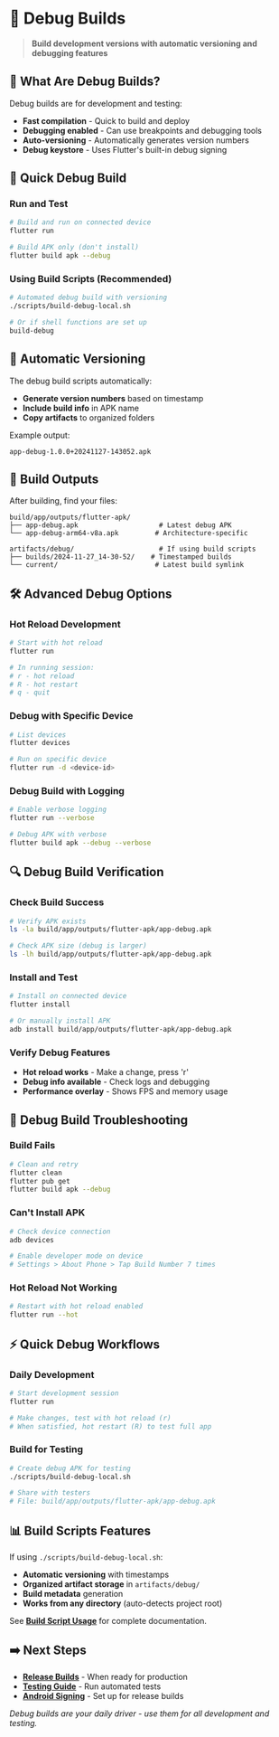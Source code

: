 # 🔧 Debug Builds

> **Build development versions with automatic versioning and debugging features**

## 🎯 What Are Debug Builds?

Debug builds are for development and testing:
- **Fast compilation** - Quick to build and deploy
- **Debugging enabled** - Can use breakpoints and debugging tools
- **Auto-versioning** - Automatically generates version numbers
- **Debug keystore** - Uses Flutter's built-in debug signing

## 🚀 Quick Debug Build

### **Run and Test**
```bash
# Build and run on connected device
flutter run

# Build APK only (don't install)
flutter build apk --debug
```

### **Using Build Scripts** (Recommended)
```bash
# Automated debug build with versioning
./scripts/build-debug-local.sh

# Or if shell functions are set up
build-debug
```

## 🔄 Automatic Versioning

The debug build scripts automatically:
- **Generate version numbers** based on timestamp
- **Include build info** in APK name
- **Copy artifacts** to organized folders

Example output:
```
app-debug-1.0.0+20241127-143052.apk
```

## 📁 Build Outputs

After building, find your files:
```
build/app/outputs/flutter-apk/
├── app-debug.apk                    # Latest debug APK
└── app-debug-arm64-v8a.apk         # Architecture-specific

artifacts/debug/                     # If using build scripts
├── builds/2024-11-27_14-30-52/    # Timestamped builds
└── current/                        # Latest build symlink
```

## 🛠️ Advanced Debug Options

### **Hot Reload Development**
```bash
# Start with hot reload
flutter run

# In running session:
# r - hot reload
# R - hot restart  
# q - quit
```

### **Debug with Specific Device**
```bash
# List devices
flutter devices

# Run on specific device
flutter run -d <device-id>
```

### **Debug Build with Logging**
```bash
# Enable verbose logging
flutter run --verbose

# Debug APK with verbose
flutter build apk --debug --verbose
```

## 🔍 Debug Build Verification

### **Check Build Success**
```bash
# Verify APK exists
ls -la build/app/outputs/flutter-apk/app-debug.apk

# Check APK size (debug is larger)
ls -lh build/app/outputs/flutter-apk/app-debug.apk
```

### **Install and Test**
```bash
# Install on connected device
flutter install

# Or manually install APK
adb install build/app/outputs/flutter-apk/app-debug.apk
```

### **Verify Debug Features**
- **Hot reload works** - Make a change, press 'r'
- **Debug info available** - Check logs and debugging
- **Performance overlay** - Shows FPS and memory usage

## 🐛 Debug Build Troubleshooting

### **Build Fails**
```bash
# Clean and retry
flutter clean
flutter pub get
flutter build apk --debug
```

### **Can't Install APK**
```bash
# Check device connection
adb devices

# Enable developer mode on device
# Settings > About Phone > Tap Build Number 7 times
```

### **Hot Reload Not Working**
```bash
# Restart with hot reload enabled
flutter run --hot
```

## ⚡ Quick Debug Workflows

### **Daily Development**
```bash
# Start development session
flutter run

# Make changes, test with hot reload (r)
# When satisfied, hot restart (R) to test full app
```

### **Build for Testing**
```bash
# Create debug APK for testing
./scripts/build-debug-local.sh

# Share with testers
# File: build/app/outputs/flutter-apk/app-debug.apk
```

## 📊 Build Scripts Features

If using `./scripts/build-debug-local.sh`:
- **Automatic versioning** with timestamps
- **Organized artifact storage** in `artifacts/debug/`
- **Build metadata** generation
- **Works from any directory** (auto-detects project root)

See **[Build Script Usage](../BUILD_SCRIPTS_USAGE_GUIDE.md)** for complete documentation.

## ➡️ Next Steps

- **[Release Builds](RELEASE_BUILD_GUIDE.md)** - When ready for production
- **[Testing Guide](../testing/TESTING_GUIDE_OVERVIEW.md)** - Run automated tests
- **[Android Signing](ANDROID_KEYSTORE_SIGNING_GUIDE.md)** - Set up for release builds

*Debug builds are your daily driver - use them for all development and testing.*
